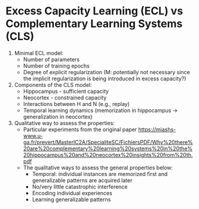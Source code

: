 # Excess Capacity Learning (ECL) vs Complementary Learning Systems (CLS)

1. Minimal ECL model:
   - Number of parameters
   - Number of training epochs 
   - Degree of explicit regularization (M: potentially not necessary since the implicit regularization is being introduced in excess capacity?)
2. Components of the CLS model: 
   - Hippocampus - sufficient capacity 
   - Neocortex - constrained capacity
   - Interactions between H and N (e.g., replay)
   - Temporal learning dynamics (memorization in hippocampus → generalization in neocortex)
3. Qualitative way to assess the properties:
   - Particular experiments from the original paper https://miashs-www.u-ga.fr/prevert/MasterIC2A/SpecialiteSC/FichiersPDF/Why%20there%20are%20complementary%20learning%20systems%20in%20the%20hippocampus%20and%20neocortex%20insights%20from%20th.pdf
   - The qualitative ways to assess the general properties below:
     - Temporal: individual instances are memorized first and generalizable patterns are acquired later
     - No/very little catastrophic interference
     - Encoding individual experiences
     - Learning generalizable patterns
